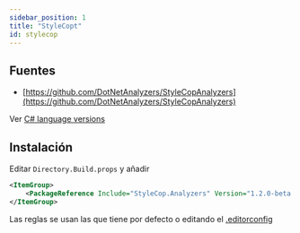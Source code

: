 ```yaml
---
sidebar_position: 1
title: "StyleCopt"
id: stylecop
---
```


## Fuentes

- [https://github.com/DotNetAnalyzers/StyleCopAnalyzers](https://github.com/DotNetAnalyzers/StyleCopAnalyzers)

Ver [C# language versions](https://github.com/DotNetAnalyzers/StyleCopAnalyzers?tab=readme-ov-file#c-language-versions)

## Instalación

Editar `Directory.Build.props` y añadir

```xml
<ItemGroup>
    <PackageReference Include="StyleCop.Analyzers" Version="1.2.0-beta.556" />
</ItemGroup>
```

Las reglas se usan las que tiene por defecto o editando el [.editorconfig](../solution-items/editorconfig.md)
